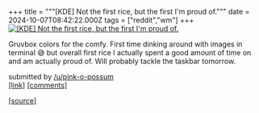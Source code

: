 +++
title = """[KDE] Not the first rice, but the first I'm proud of."""
date = 2024-10-07T08:42:22.000Z
tags = ["reddit","wm"]
+++
[![[KDE] Not the first rice, but the first I'm proud of.](https://preview.redd.it/nj669r44ratd1.jpeg?width=640&crop=smart&auto=webp&s=3ed8c8659b3666c7fc20b8f16a0d1fe58d9c3584 "[KDE] Not the first rice, but the first I'm proud of.")](https://www.reddit.com/r/unixporn/comments/1fy2z4g/kde_not_the_first_rice_but_the_first_im_proud_of/)

Gruvbox colors for the comfy. First time dinking around with images in terminal 😅 but overall first rice I actually spent a good amount of time on and am actually proud of. Will probably tackle the taskbar tomorrow.

submitted by [/u/pink-o-possum](https://www.reddit.com/user/pink-o-possum)  
[\[link\]](https://i.redd.it/nj669r44ratd1.jpeg) [\[comments\]](https://www.reddit.com/r/unixporn/comments/1fy2z4g/kde_not_the_first_rice_but_the_first_im_proud_of/)

[[source]](https://www.reddit.com/r/unixporn/comments/1fy2z4g/kde_not_the_first_rice_but_the_first_im_proud_of/)
